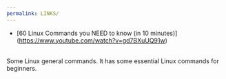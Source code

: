 ```yaml
---
permalink: LINKS/
---
```


* [60 Linux Commands you NEED to know (in 10 minutes)] (https://www.youtube.com/watch?v=gd7BXuUQ91w)
<br>
Some Linux general commands.
It has some essential Linux commands for beginners.
